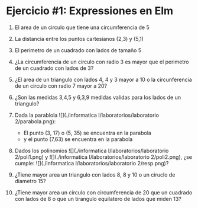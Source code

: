 # Ejercicio #1: Expressiones en Elm

1. El area de un circulo que tiene una circumferencia de 5


2. La distancia entre los puntos cartesianos (2,3) y (5,1)


3. El perimetro de un cuadrado con lados de tamaño 5


4. ¿La circumferencia de un circulo con radio 3 es mayor que el perimetro de un cuadrado con lados de 3?


5. ¿El area de un triangulo con lados 4, 4 y 3 mayor a 10 o la circunferencia de un circulo con radio 7 mayor a 20?


6. ¿Son las medidas 3,4,5 y 6,3,9 medidas validas para los lados de un triangulo?


7. Dada la parablola ![](./informatica I/laboratorios/laboratorio 2/parabola.png):
    - El punto (3, 17) o (5, 35) se encuentra en la parabola
    - y el punto (7,63) se encuentra en la parabola

8. Dados los polinomios ![](./informatica I/laboratorios/laboratorio 2/poli1.png) y ![](./informatica I/laboratorios/laboratorio 2/poli2.png), ¿se cumple: ![](./informatica I/laboratorios/laboratorio 2/resp.png)?


9. ¿Tiene mayor area un triangulo con lados 8, 8 y 10 o un ciruclo de diametro 15?


10. ¿Tiene mayor area un circulo con circumferencia de 20 que un cuadrado con lados de 8 o que un tirangulo equilatero de lados que miden 13?


